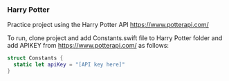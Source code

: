 ### Harry Potter

Practice project using the Harry Potter API https://www.potterapi.com/

To run, clone project and add Constants.swift file to Harry Potter folder and add APIKEY from https://www.potterapi.com/ as follows:

```swift
struct Constants {
  static let apiKey = "[API key here]"
}
```

